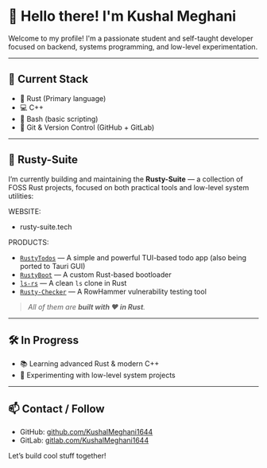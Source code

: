 # 👋 Hello there! I'm Kushal Meghani

Welcome to my profile! I'm a passionate student and self-taught developer focused on backend, systems programming, and low-level experimentation.

---

## 🚀 Current Stack

- 🦀 Rust (Primary language)
- 💻 C++
- 🐧 Bash (basic scripting)
- 🔧 Git & Version Control (GitHub + GitLab)

---

## 🧰 Rusty-Suite

I’m currently building and maintaining the **Rusty-Suite** — a collection of FOSS Rust projects, focused on both practical tools and low-level system utilities:

WEBSITE:
- rusty-suite.tech

PRODUCTS:

- [`RustyTodos`](https://github.com/KushalMeghani1644/RustyTodos) — A simple and powerful TUI-based todo app (also being ported to Tauri GUI)
- [`RustyBoot`](https://github.com/KushalMeghani1644/RustyBoot) — A custom Rust-based bootloader
- [`ls-rs`](https://github.com/KushalMeghani1644/ls-rs) — A clean `ls` clone in Rust
- [`Rusty-Checker`](https://github.com/KushalMeghani1644/Rusty-Checker) — A RowHammer vulnerability testing tool

> _All of them are **built with ❤️ in Rust**._

---

## 🛠️ In Progress

- 📚 Learning advanced Rust & modern C++
- 🔬 Experimenting with low-level system projects

---

## 📫 Contact / Follow

- GitHub: [github.com/KushalMeghani1644](https://github.com/KushalMeghani1644)
- GitLab: [gitlab.com/KushalMeghani1644](https://gitlab.com/KushalMeghani1644)

Let’s build cool stuff together!
